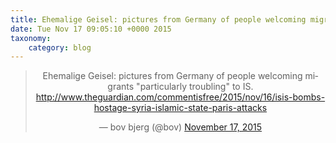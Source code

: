 ```yaml
---
title: Ehemalige Geisel: pictures from Germany of people welcoming migrants „particularly troubling“ to IS. http://www.theguardian.com/commentisfree/2015/nov/16/isis-bombs-hostage-syria-islamic-state-paris-attacks
date: Tue Nov 17 09:05:10 +0000 2015
taxonomy:
    category: blog
---
```

<blockquote class="twitter-tweet" align="center" width="350"><p lang="en" dir="ltr">Ehemalige Geisel: pictures from Germany of people welcoming migrants &quot;particularly troubling&quot; to IS. &#10;<a href="http://www.theguardian.com/commentisfree/2015/nov/16/isis-bombs-hostage-syria-islamic-state-paris-attacks">http://www.theguardian.com/commentisfree/2015/nov/16/isis-bombs-hostage-syria-islamic-state-paris-attacks</a></p>&mdash; bov bjerg (@bov) <a href="https://twitter.com/bov/status/666525040729395200">November 17, 2015</a></blockquote>

